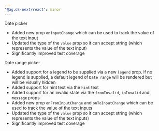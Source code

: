 ```yaml
---
'@ag.ds-next/react': minor
---
```


Date picker

- Added new prop `onInputChange` which can be used to track the value of the text input
- Updated the type of the `value` prop so it can accept string (which represents the value of the text input)
- Significantly improved test coverage

Date range picker

- Added support for a legend to be supplied via a new `legend` prop. If no legend is supplied, a default legend of `Date range` will be rendered but will be visually hidden
- Added support for hint text via the `hint` text
- Added support for an invalid state via the `fromInvalid`, `toInvalid` and `message` props
- Added new prop `onFromInputChange` and `onToInputChange` which can be used to track the value of the text inputs
- Updated the type of the `value` prop so it can accept string (which represents the value of the text inputs)
- Significantly improved test coverage

